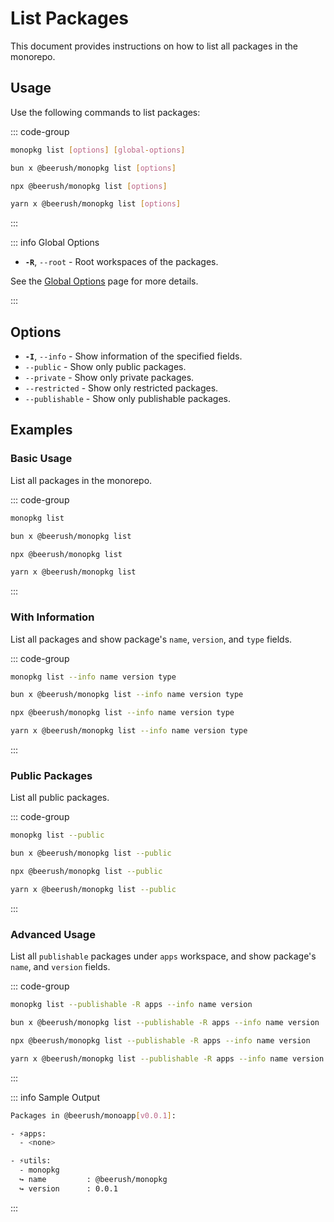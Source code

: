 # List Packages

This document provides instructions on how to list all packages in the monorepo.

## Usage

Use the following commands to list packages:

::: code-group

```bash [Global]
monopkg list [options] [global-options]
```

```bash [Bun]
bun x @beerush/monopkg list [options]
```

```bash [NPM]
npx @beerush/monopkg list [options]
```

```bash [Yarn]
yarn x @beerush/monopkg list [options]
```

:::

::: info Global Options

- **`-R`**, `--root` - Root workspaces of the packages.

See the [Global Options](../guides/usage#global-options) page for more details.

:::

## Options

- **`-I`**, `--info` - Show information of the specified fields.
- `--public` - Show only public packages.
- `--private` - Show only private packages.
- `--restricted` - Show only restricted packages.
- `--publishable` - Show only publishable packages.

## Examples

### Basic Usage

List all packages in the monorepo.

::: code-group

```bash [Global]
monopkg list
```

```bash [Bun]
bun x @beerush/monopkg list
```

```bash [NPM]
npx @beerush/monopkg list
```

```bash [Yarn]
yarn x @beerush/monopkg list
```

:::

### With Information

List all packages and show package's `name`, `version`, and `type` fields.

::: code-group

```bash [Global]
monopkg list --info name version type
```

```bash [Bun]
bun x @beerush/monopkg list --info name version type
```

```bash [NPM]
npx @beerush/monopkg list --info name version type
```

```bash [Yarn]
yarn x @beerush/monopkg list --info name version type
```

:::

### Public Packages

List all public packages.

::: code-group

```bash [Global]
monopkg list --public
```

```bash [Bun]
bun x @beerush/monopkg list --public
```

```bash [NPM]
npx @beerush/monopkg list --public
```

```bash [Yarn]
yarn x @beerush/monopkg list --public
```

:::

### Advanced Usage

List all `publishable` packages under `apps` workspace, and show package's `name`, and `version` fields.

::: code-group

```bash [Global]
monopkg list --publishable -R apps --info name version
```

```bash [Bun]
bun x @beerush/monopkg list --publishable -R apps --info name version
```

```bash [NPM]
npx @beerush/monopkg list --publishable -R apps --info name version
```

```bash [Yarn]
yarn x @beerush/monopkg list --publishable -R apps --info name version
```

:::

::: info Sample Output

```bash
Packages in @beerush/monoapp[v0.0.1]:

- ⚡apps:
  - <none>

- ⚡utils:
  - monopkg
  ↪ name         : @beerush/monopkg
  ↪ version      : 0.0.1
```

:::

